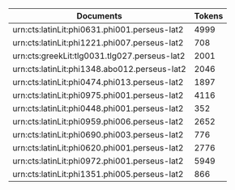 | Documents                                                        | Tokens     |
| --                                                               | --         |
| urn:cts:latinLit:phi0631.phi001.perseus-lat2                     | 4999       |
| urn:cts:latinLit:phi1221.phi007.perseus-lat2                     | 708        |
| urn:cts:greekLit:tlg0031.tlg027.perseus-lat2                     | 2001       |
| urn:cts:latinLit:phi1348.abo012.perseus-lat2                     | 2046       |
| urn:cts:latinLit:phi0474.phi013.perseus-lat2                     | 1897       |
| urn:cts:latinLit:phi0975.phi001.perseus-lat2                     | 4116       |
| urn:cts:latinLit:phi0448.phi001.perseus-lat2                     | 352        |
| urn:cts:latinLit:phi0959.phi006.perseus-lat2                     | 2652       |
| urn:cts:latinLit:phi0690.phi003.perseus-lat2                     | 776        |
| urn:cts:latinLit:phi0620.phi001.perseus-lat2                     | 2776       |
| urn:cts:latinLit:phi0972.phi001.perseus-lat2                     | 5949       |
| urn:cts:latinLit:phi1351.phi005.perseus-lat2                     | 866        |
